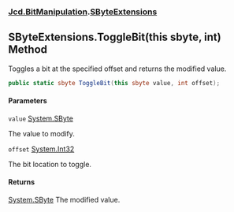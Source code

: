 ### [Jcd.BitManipulation](Jcd.BitManipulation.md 'Jcd.BitManipulation').[SByteExtensions](Jcd.BitManipulation.SByteExtensions.md 'Jcd.BitManipulation.SByteExtensions')

## SByteExtensions.ToggleBit(this sbyte, int) Method

Toggles a bit at the specified offset and returns the modified value.

```csharp
public static sbyte ToggleBit(this sbyte value, int offset);
```
#### Parameters

<a name='Jcd.BitManipulation.SByteExtensions.ToggleBit(thissbyte,int).value'></a>

`value` [System.SByte](https://docs.microsoft.com/en-us/dotnet/api/System.SByte 'System.SByte')

The value to modify.

<a name='Jcd.BitManipulation.SByteExtensions.ToggleBit(thissbyte,int).offset'></a>

`offset` [System.Int32](https://docs.microsoft.com/en-us/dotnet/api/System.Int32 'System.Int32')

The bit location to toggle.

#### Returns
[System.SByte](https://docs.microsoft.com/en-us/dotnet/api/System.SByte 'System.SByte')
The modified value.